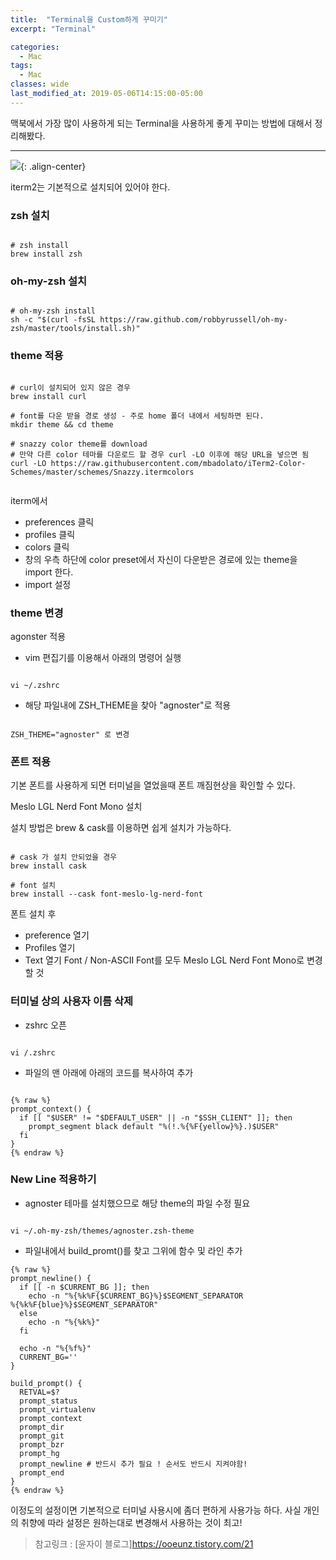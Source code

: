 ```yaml
---
title:  "Terminal을 Custom하게 꾸미기"
excerpt: "Terminal"

categories:
  - Mac
tags:
  - Mac
classes: wide
last_modified_at: 2019-05-06T14:15:00-05:00
---
```


맥북에서 가장 많이 사용하게 되는 Terminal을 사용하게 좋게 꾸미는 방법에 대해서 정리해봤다. 

***

![](https://keepinmindsh.github.io/lines/assets/img/iterm2.png){: .align-center} 

iterm2는 기본적으로 설치되어 있어야 한다. 

### zsh 설치 

```shell

# zsh install
brew install zsh

```

### oh-my-zsh 설치

```shell

# oh-my-zsh install
sh -c "$(curl -fsSL https://raw.github.com/robbyrussell/oh-my-zsh/master/tools/install.sh)"

```

### theme 적용 

```shell

# curl이 설치되어 있지 않은 경우
brew install curl

# font를 다운 받을 경로 생성 - 주로 home 폴더 내에서 세팅하면 된다. 
mkdir theme && cd theme

# snazzy color theme를 download
# 만약 다른 color 테마를 다운로드 할 경우 curl -LO 이후에 해당 URL을 넣으면 됨
curl -LO https://raw.githubusercontent.com/mbadolato/iTerm2-Color-Schemes/master/schemes/Snazzy.itermcolors


```

iterm에서 
- preferences 클릭
- profiles 클릭
- colors 클릭 
- 창의 우측 하단에 color preset에서 자신이 다운받은 경로에 있는 theme을 import 한다.
- import 설정 

### theme 변경 

agonster 적용

- vim 편집기를 이용해서 아래의 명령어 실행

```shell

vi ~/.zshrc 

```

- 해당 파일내에 ZSH_THEME을 찾아 "agnoster"로 적용

```shell

ZSH_THEME="agnoster" 로 변경 

```

### 폰트 적용

기본 폰트를 사용하게 되면 터미널을 열었을때 폰트 깨짐현상을 확인할 수 있다. 

Meslo LGL Nerd Font Mono 설치 

설치 방법은 brew & cask를 이용하면 쉽게 설치가 가능하다. 

```shell

# cask 가 설치 안되었을 경우 
brew install cask

# font 설치 
brew install --cask font-meslo-lg-nerd-font

```

폰트 설치 후 

- preference 열기
- Profiles 열기 
- Text 열기 
  Font / Non-ASCII Font를 모두 Meslo LGL Nerd Font Mono로 변경 할 것 

### 터미널 상의 사용자 이름 삭제 

- zshrc 오픈 

```shell

vi /.zshrc

```
- 파일의 맨 아래에 아래의 코드를 복사하여 추가 

```shell

{% raw %}
prompt_context() {
  if [[ "$USER" != "$DEFAULT_USER" || -n "$SSH_CLIENT" ]]; then
    prompt_segment black default "%(!.%{%F{yellow}%}.)$USER"
  fi
}
{% endraw %}

```
### New Line 적용하기 

- agnoster 테마를 설치했으므로 해당 theme의 파일 수정 필요 

```shell

vi ~/.oh-my-zsh/themes/agnoster.zsh-theme

```

- 파일내에서 build_promt()를 찾고 그위에 함수 및 라인 추가 

```shell
{% raw %}
prompt_newline() {
  if [[ -n $CURRENT_BG ]]; then
    echo -n "%{%k%F{$CURRENT_BG}%}$SEGMENT_SEPARATOR
%{%k%F{blue}%}$SEGMENT_SEPARATOR"
  else
    echo -n "%{%k%}"
  fi

  echo -n "%{%f%}"
  CURRENT_BG=''
}

build_prompt() {
  RETVAL=$?
  prompt_status
  prompt_virtualenv
  prompt_context
  prompt_dir
  prompt_git
  prompt_bzr
  prompt_hg
  prompt_newline # 반드시 추가 필요 ! 순서도 반드시 지켜야함! 
  prompt_end
}
{% endraw %}

```

이정도의 설정이면 기본적으로 터미널 사용시에 좀더 편하게 사용가능 하다. 사실 개인의 취향에 따라 설정은 원하는대로 변경해서 사용하는 것이 최고!

> 참고링크 : [윤자이 블로그]https://ooeunz.tistory.com/21

